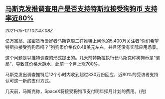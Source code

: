 <!--1620788462000-->
[马斯克发推调查用户是否支持特斯拉接受狗狗币 支持率近80%](https://cn.reuters.com/article/us-musk-dogecoin-twitter-0512-idCNKBS2CT080)
------

<div><i>2021-05-12T02:47:08Z</i></div><p>亿万富翁、加密货币爱好者马斯克周二在推特上问他的5,400万关注者“你们希望特斯拉接受狗狗币吗？”狗狗币价格仅0.48美元左右，并且还没有实际应用场景。</p><p>这个问题是以推特调查的形式提出的。几天前特斯拉执行长马斯克称狗狗币是“骗局”，导致其价格大跳水，此前一个月上涨700%。</p><p>马斯克发出调查推特后12个小时内收到超过330万份回应，近80%的受访者支持认可这一新的支付方式。</p><p>几天前，马斯克称，SpaceX将接受狗狗币支付明年探月计划的费用。(完)</p>
